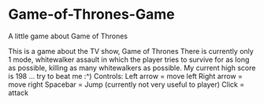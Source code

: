 # Game-of-Thrones-Game
A little game about Game of Thrones

This is a game about the TV show, Game of Thrones
There is currently only 1 mode, whitewalker assault in which the player tries to survive for as long as possible, killing as many whitewalkers as possible.
My current high score is 198 ... try to beat me :^)
Controls:
Left arrow = move left
Right arrow = move right
Spacebar = Jump (currently not very useful to player)
Click = attack
